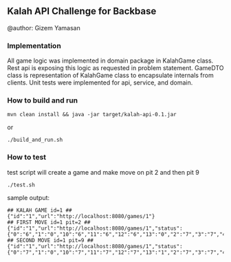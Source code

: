 ## Kalah API Challenge for Backbase

@author: Gizem Yamasan

### Implementation

All game logic was implemented in domain package in KalahGame class. Rest api is 
exposing this logic as requested in problem statement. GameDTO class is 
representation of KalahGame class to encapsulate internals from clients. Unit tests were 
implemented for api, service, and domain. 

### How to build and run 

`mvn clean install && java -jar target/kalah-api-0.1.jar `

or 

`./build_and_run.sh`

### How to test

test script will create a game and make move on pit 2 and then pit 9

`./test.sh`

sample output:

```
## KALAH GAME id=1 ##
{"id":"1","url":"http://localhost:8080/games/1"}
## FIRST MOVE id=1 pit=2 ##
{"id":"1","url":"http://localhost:8080/games/1","status":{"0":"6","1":"0","10":"6","11":"6","12":"6","13":"0","2":"7","3":"7","4":"7","5":"7","6":"1","7":"7","8":"6","9":"6"}}
## SECOND MOVE id=1 pit=9 ##
{"id":"1","url":"http://localhost:8080/games/1","status":{"0":"7","1":"0","10":"7","11":"7","12":"7","13":"1","2":"7","3":"7","4":"7","5":"7","6":"1","7":"7","8":"0","9":"7"}}
```

